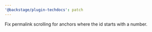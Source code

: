 ```yaml
---
'@backstage/plugin-techdocs': patch
---
```


Fix permalink scrolling for anchors where the id starts with a number.

